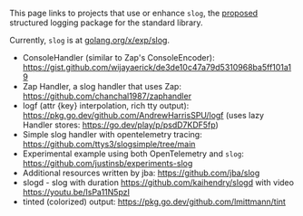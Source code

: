 This page links to projects that use or enhance `slog`, the [proposed](https://go.dev/issue/56345) structured logging package for the standard library.

Currently, `slog` is at [golang.org/x/exp/slog](https://pkg.go.dev/golang.org/x/exp/slog).

- ConsoleHandler (similar to Zap's ConsoleEncoder): https://gist.github.com/wijayaerick/de3de10c47a79d5310968ba5ff101a19
- Zap Handler, a slog handler that uses Zap: https://github.com/chanchal1987/zaphandler
- logf (attr {key} interpolation, rich tty output): https://pkg.go.dev/github.com/AndrewHarrisSPU/logf (uses lazy Handler stores: https://go.dev/play/p/psdD7KDF5fp)
- Simple slog handler with opentelemetry tracing: https://github.com/ttys3/slogsimple/tree/main
- Experimental example using both OpenTelemetry and `slog`: https://github.com/justinsb/experiments-slog
- Additional resources written by jba: https://github.com/jba/slog
- slogd - slog with duration https://github.com/kaihendry/slogd with video https://youtu.be/IsPa11N5pzI
- tinted (colorized) output: https://pkg.go.dev/github.com/lmittmann/tint
